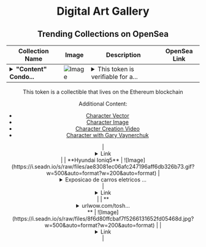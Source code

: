 <div align="center">

# Digital Art Gallery

## Trending Collections on OpenSea

| Collection Name                       | Image                                                                                     | Description                       | OpenSea Link                                                                                          |
|---------------------------------------|-------------------------------------------------------------------------------------------|-----------------------------------|--------------------------------------------------------------------------------------------------------|
| **<details><summary>"Content" Condo...</summary>"Content" Condor</details>** | ![Image](https://i.seadn.io/s/raw/files/bd88ee71dd897595cc26fe1f66534c29.jpg?w=500&auto=format?w=200&auto=format) | <details><summary>This token is verifiable for a...</summary>This token is verifiable for admission to VeeCon 2023, 2024

This token is a collectible that lives on the Ethereum blockchain

Additional Content:

- [Character Vector](https://cdn.veefriends.com/f6pXbdBrDkgJjmSV-_XTrDCsS97-QXp2H6Yu0fLSCB0/3164.svg)
- [Character Image](https://cdn.veefriends.com/f6pXbdBrDkgJjmSV-_XTrDCsS97-QXp2H6Yu0fLSCB0/4003.png) 
- [Character Creation Video](https://cdn.veefriends.com/f6pXbdBrDkgJjmSV-_XTrDCsS97-QXp2H6Yu0fLSCB0/849.mp4)
- [Character with Gary Vaynerchuk](https://cdn.veefriends.com/f6pXbdBrDkgJjmSV-_XTrDCsS97-QXp2H6Yu0fLSCB0/833.jpg) 
</details> | <details><summary>Link</summary>["Content" Condor](https://opensea.io/collection/content-condor-14848)</details> |
| **Hyundai Ioniq5** | ![Image](https://i.seadn.io/s/raw/files/ae83081ec06afc247196aff6db326b73.gif?w=500&auto=format?w=200&auto=format) | <details><summary>Exposicao de carros eletricos ...</summary>Exposicao de carros eletricos e hibridos do Electric Days</details> | <details><summary>Link</summary>[Hyundai Ioniq5](https://opensea.io/collection/hyundai-ioniq5-1)</details> |
| **<details><summary>urlwow.com/tosh...</summary>urlwow.com/toshi $TOSHI DROP</details>** | ![Image](https://i.seadn.io/s/raw/files/8f6d80ffcbaf7f5266131652fd05468d.jpg?w=500&auto=format?w=200&auto=format) |  | <details><summary>Link</summary>[urlwow.com/toshi $TOSHI DROP](https://opensea.io/collection/urlwow-com-toshi-toshi-drop-351)</details> |

</div>